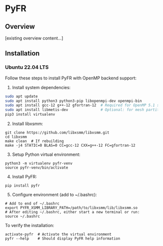 # PyFR
## Overview
[existing overview content...]

## Installation

### Ubuntu 22.04 LTS
Follow these steps to install PyFR with OpenMP backend support:

1. Install system dependencies:
```bash
sudo apt update
sudo apt install python3 python3-pip libopenmpi-dev openmpi-bin
sudo apt install gcc-12 g++-12 gfortran-12  # Required for OpenMP 5.1 support
sudo apt install libmetis-dev               # Optional: for mesh partitioning
pip3 install virtualenv

```
2. Install libxsmm:
```
git clone https://github.com/libxsmm/libxsmm.git
cd libxsmm
make clean  # If rebuilding
make -j4 STATIC=0 BLAS=0 CC=gcc-12 CXX=g++-12 FC=gfortran-12

```
3. Setup Python virtual environment:
```
python3 -m virtualenv pyfr-venv
source pyfr-venv/bin/activate

```
4. Install PyFR:
```
pip install pyfr

```
5. Configure environment (add to ~/.bashrc):
```
# Add to end of ~/.bashrc
export PYFR_XSMM_LIBRARY_PATH=/path/to/libxsmm/lib/libxsmm.so
# After editing ~/.bashrc, either start a new terminal or run:
source ~/.bashrc

```
To verify the installation:
```
activate-pyfr  # Activate the virtual environment
pyfr --help    # Should display PyFR help information

